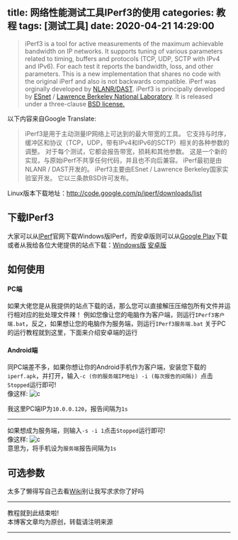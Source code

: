 title: 网络性能测试工具IPerf3的使用
categories: 教程
tags: [测试工具]
date: 2020-04-21 14:29:00
---
>iPerf3 is a tool for active measurements of the maximum achievable bandwidth on IP networks. It supports tuning of various parameters related to timing, buffers and protocols (TCP, UDP, SCTP with IPv4 and IPv6). For each test it reports the bandwidth, loss, and other parameters. This is a new implementation that shares no code with the original iPerf and also is not backwards compatible. iPerf was orginally developed by [NLANR/DAST](https://iperf.fr/contact.php#authors). iPerf3 is principally developed by [ESnet](https://www.es.net/) / [Lawrence Berkeley National Laboratory](https://www.lbl.gov/). It is released under a three-clause [BSD license.](https://en.wikipedia.org/wiki/BSD_licenses)

以下内容来自Google Translate:  
>iPerf3是用于主动测量IP网络上可达到的最大带宽的工具。 它支持与时序，缓冲区和协议（TCP，UDP，带有IPv4和IPv6的SCTP）相关的各种参数的调整。 对于每个测试，它都会报告带宽，损耗和其他参数。 这是一个新的实现，与原始iPerf不共享任何代码，并且也不向后兼容。 iPerf最初是由NLANR / DAST开发的。 iPerf3主要由ESnet / Lawrence Berkeley国家实验室开发。 它以三条款BSD许可发布。


Linux版本下载地址：http://code.google.com/p/iperf/downloads/list

下载IPerf3
---
大家可以从[IPerf](https://iperf.fr/)官网下载Windows版IPerf，而安卓版则可以从[Google Play](https://play.google.com/store/apps/details?id=com.nextdoordeveloper.miperf.miperf)下载  
或者从我给各位大佬提供的站点下载：[Windows版](https://pan.johnsonran.cn/AliDrive/Blog-IMG/IPerf3/IPerf3%E7%BD%91%E7%BB%9C%E6%80%A7%E8%83%BD%E6%B5%8B%E8%AF%95%E5%B7%A5%E5%85%B7.zip) [安卓版](https://pan.johnsonran.cn/AliDrive/Blog-IMG/IPerf3/iperf.apk)

如何使用
---
#### PC端
如果大佬您是从我提供的站点下载的话，那么您可以直接解压压缩包所有文件并运行相对应的批处理文件辣！
例如您像让您的电脑作为客户端，则运行`IPerf3客户端.bat`，反之，如果想让您的电脑作为服务端，则运行`IPerf3服务端.bat`
关于PC的运行教程就到这里，下面来介绍安卓端的运行
#### Android端
同PC端差不多，如果你想让你的Android手机作为客户端，安装您下载的`iperf.apk`，并打开，输入`-c (你的服务端IP地址) -i (每次报告的间隔)) `点击`Stopped`运行即可!  
像这样:  ![c](https://pan.johnsonran.cn/AliDrive/Blog-IMG/IPerf3/c.png)  

我这里PC端IP为`10.0.0.120`，报告间隔为`1s`

---

如果想成为服务端，则输入`-s -i 1`点击`Stopped`运行即可!  
像这样:  ![c](https://pan.johnsonran.cn/AliDrive/Blog-IMG/IPerf3/s.png)  
意思为，将手机设为`服务端`报告间隔为`1s`

可选参数
---
太多了懒得写自己去看[Wiki](https://iperf.fr/iperf-doc.php)别让我写求求你了好吗

---
教程就到此结束啦!  
本博客文章均为原创，转载请注明来源

---
